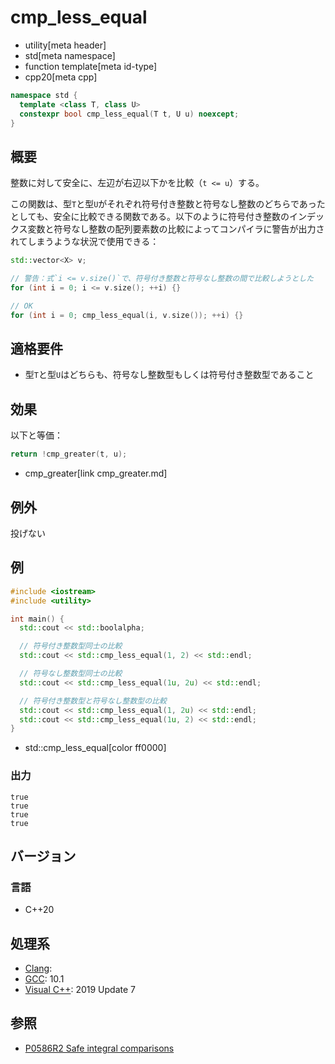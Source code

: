 # cmp_less_equal
* utility[meta header]
* std[meta namespace]
* function template[meta id-type]
* cpp20[meta cpp]

```cpp
namespace std {
  template <class T, class U>
  constexpr bool cmp_less_equal(T t, U u) noexcept;
}
```

## 概要
整数に対して安全に、左辺が右辺以下かを比較（`t <= u`）する。

この関数は、型`T`と型`U`がそれぞれ符号付き整数と符号なし整数のどちらであったとしても、安全に比較できる関数である。以下のように符号付き整数のインデックス変数と符号なし整数の配列要素数の比較によってコンパイラに警告が出力されてしまうような状況で使用できる：

```cpp
std::vector<X> v;

// 警告：式`i <= v.size()`で、符号付き整数と符号なし整数の間で比較しようとした
for (int i = 0; i <= v.size(); ++i) {}

// OK
for (int i = 0; cmp_less_equal(i, v.size()); ++i) {}
```


## 適格要件
- 型`T`と型`U`はどちらも、符号なし整数型もしくは符号付き整数型であること


## 効果
以下と等価：

```cpp
return !cmp_greater(t, u);
```
* cmp_greater[link cmp_greater.md]


## 例外
投げない


## 例
```cpp example
#include <iostream>
#include <utility>

int main() {
  std::cout << std::boolalpha;

  // 符号付き整数型同士の比較
  std::cout << std::cmp_less_equal(1, 2) << std::endl;

  // 符号なし整数型同士の比較
  std::cout << std::cmp_less_equal(1u, 2u) << std::endl;

  // 符号付き整数型と符号なし整数型の比較
  std::cout << std::cmp_less_equal(1, 2u) << std::endl;
  std::cout << std::cmp_less_equal(1u, 2) << std::endl;
}
```
* std::cmp_less_equal[color ff0000]

### 出力
```
true
true
true
true
```

## バージョン
### 言語
- C++20

## 処理系
- [Clang](/implementation.md#clang):
- [GCC](/implementation.md#gcc): 10.1
- [Visual C++](/implementation.md#visual_cpp): 2019 Update 7


## 参照
- [P0586R2 Safe integral comparisons](http://www.open-std.org/jtc1/sc22/wg21/docs/papers/2020/p0586r2.html)
